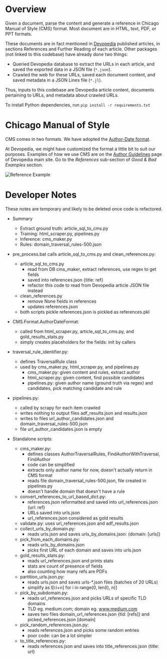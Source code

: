 # Overview

Given a document, parse the content and generate a reference in Chicago Manual of Style (CMS) format. Most document are in HTML, text, PDF, or PPT formats.

These documents are in fact mentioned in [Devopedia](https://devopedia.org) published articles, in sections References and Further Reading of each article. Other packages (not linked to this codebase) have already done two things:
- Queried Devopedia database to extract the URLs in each article, and saved the exported data in a JSON file (`*.json`).
- Crawled the web for these URLs, saved each document content, and saved metadata in a JSON Lines file (`*.jl`).

Thus, inputs to this codebase are Devopedia article content, documents pertaining to URLs, and metadata about crawled URLs.

To install Python dependencies, run `pip install -r requirements.txt`


# Chicago Manual of Style

CMS comes in two formats. We have adopted the [Author-Date format](http://www.chicagomanualofstyle.org/tools_citationguide/citation-guide-2.html).

At Devopedia, we might have customized the format a little bit to suit our purposes. Examples of how we use CMS are on the [Author Guidelines](https://devopedia.org/site-map/author-guidelines?good-bad-examples) page of Devopedia main site. Go to the *References* sub-section of *Good & Bad Examples* section.

![Reference Example](https://devopedia.org/images/misc/ReferenceExample.svg)


# Developer Notes

These notes are temporary and likely to be deleted once code is refactored.

- Summary
  - Extract ground truth: article_sql_to_cms.py
  - Training: html_scraper.py, pipelines.py
  - Inference: cms_maker.py
  - Rules: domain_traversal_rules-500.json
- pre_process.bat calls article_sql_to_cms.py and clean_references.py:
  - article_sql_to_cms.py
    - read from DB cms_maker, extract references, use regex to get fields
    - saved into references.json {title: ref}
    - refactor this code to read from Devopedia article JSON file instead
  - clean_references.py
    - remove None fields in references
    - updates references.json
  - both scripts pickle references.json is pickled as references.pkl

- CMS.Format.AuthorDateFormat:
  - called from html_scraper.py, article_sql_to_cms.py, and gold_results_stats.py
  - simply creates placeholders for the fields: init by callers

- traversal_rule_identifier.py:
  - defines TraversalRule class
  - used by cms_maker.py, html_scraper.py, and pipelines.py
    - cms_maker.py: given content and rules, extract author
    - html_scraper.py: given content, find possible candidates
    - pipelines.py: given author name (ground truth via regex) and candidates, pick matching candidate and rule

- pipelines.py:
  - called by scrapy for each item crawled
  - writes nothing to output files adf_results.json and results.json
  - writes to files url_author_candidates.json and domain_traversal_rules-500.json
  - file url_author_candidates.json is empty

- Standalone scripts:
  - cms_maker.py:
    - defines classes AuthorTraversalRules, FindAuthorWithTraversal, FindAuthor
    - code can be simplified
    - extracts only author name for now, doesn't actually return in CMS format
    - reads file domain_traversal_rules-500.json, file created in pipelines.py
    - doesn't handle domain that doesn't have a rule
  - convert_references_to_url_based_dict.py:
    - references.json reformatted and saved into url_references.json {url: ref}
    - URLs saved into urls.json
    - url_references.json considered as gold results
  - validate.py: uses url_references.json and adf_results.json
  - collect_urls_by_domain.py:
    - reads urls.json and saves urls_by_domains.json: {domain: [urls]}
  - pick_from_each_domains.py:
    - reads urls_by_domains.json
    - picks first URL of each domain and saves into urls.json
  - gold_results_stats.py:
    - reads url_references.json and prints stats
    - stats are count of presence of fields
    - also counting how many refs are PDFs
  - partition_urls.json.py:
    - reads urls.json and saves urls-*.json files (batches of 20 URLs)
    - simplify as l[i:i+n] for i in range(0, len(l), n)]
  - pick_by_subdomain.py:
    - reads url_references.json and picks URLs of specific TLD domains
    - TLD eg. medium.com; domain eg. www.medium.com
    - saves two files domain_url_references.json {tld: [refs]} and picked_references.json [domain]
  - pick_random_references.json.py:
    - reads references.json and picks some random entries
    - poor code: can be a lot simpler
  - to_title_references.py:
    - reads references.json and saves into title_references.json {title: url}
